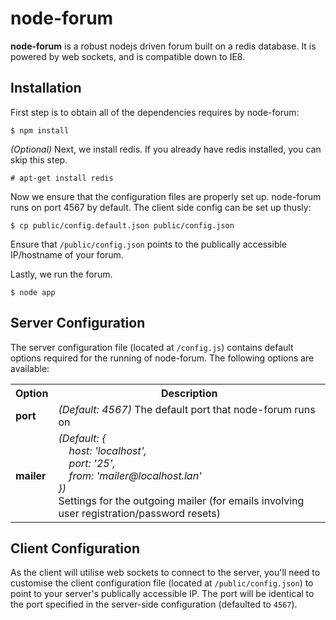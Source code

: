 # node-forum
**node-forum** is a robust nodejs driven forum built on a redis database. It is powered by web sockets, and is compatible down to IE8.

## Installation

First step is to obtain all of the dependencies requires by node-forum:

    $ npm install

*(Optional)* Next, we install redis. If you already have redis installed, you can skip this step.

    # apt-get install redis

Now we ensure that the configuration files are properly set up. node-forum runs on port 4567 by default. The client side config can be set up thusly:

    $ cp public/config.default.json public/config.json

Ensure that `/public/config.json` points to the publically accessible IP/hostname of your forum.

Lastly, we run the forum.

    $ node app

## Server Configuration

The server configuration file (located at `/config.js`) contains default options required for the running of node-forum. The following options are available:

<table>
	<tr>
		<th>Option</th>
		<th>Description</th>
	</tr>
	<tr>
		<td><b>port</b></td>
		<td><i>(Default: 4567)</i> The default port that node-forum runs on</td>
	</tr>
	<tr>
		<td><b>mailer</b></td>
		<td>
			<i>(Default: {<br />
				&nbsp;&nbsp;&nbsp;&nbsp;host: 'localhost',<br />
				&nbsp;&nbsp;&nbsp;&nbsp;port: '25',<br />
				&nbsp;&nbsp;&nbsp;&nbsp;from: 'mailer@localhost.lan'<br />
			})</i><br />
			Settings for the outgoing mailer (for emails involving user registration/password resets)
		</td>
	</tr>
</table>

## Client Configuration

As the client will utilise web sockets to connect to the server, you'll need to customise the client configuration file (located at `/public/config.json`) to point to your server's publically accessible IP. The port will be identical to the port specified in the server-side configuration (defaulted to `4567`).